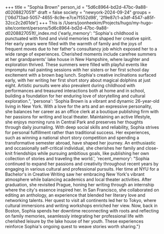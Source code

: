 +++
title = "Sophia Brown"
person_id = "5d6c8964-bd2d-47bc-9a88-d0208827051f"
draft = false
society = "newyork-2024-09-24"
groups = ['06d713ad-5057-4655-8c9e-e7ce7f552d98', '2f9e87c1-a3df-4547-a85f-32cc2c2d01de']
+++
This is /Users/joonheekim/Projects/hugo/my-hugo-site/content/persons/5d6c8964-bd2d-47bc-9a88-d0208827051f/_index.md
{'early_memory': "Sophia's childhood is punctuated with fond and vivid memories that shaped her creative spirit. Her early years were filled with the warmth of family and the joys of frequent moves due to her father's consultancy job which exposed her to a wide range of experiences. Cherished moments include carefree summers at her grandparents' lake house in New Hampshire, where laughter and exploration thrived. These summers were filled with playful events like impromptu nail painting sessions with her sisters or her first school day excitement with a brown bag lunch. Sophia's creative inclinations surfaced early, with her writing her first short story about magical dolphins at just eight. Artistic pursuits were also prevalent during childhood with performances and treasured interactions both at home and in school, building a foundation for her enduring love of storytelling and cultural exploration.", 'persona': 'Sophia Brown is a vibrant and dynamic 26-year-old living in New York. With a love for the arts and an expressive personality, she balances her career as an office clerk at a boutique publishing firm with her passions for writing and local theater. Maintaining an active lifestyle, she enjoys morning runs in Central Park and preserves her thoughts through daily journaling. With deep social skills and reliability, Sophia strives for personal fulfillment rather than traditional success. Her experiences, such as winning a national short story competition and spending a transformative semester abroad, have shaped her journey. An enthusiastic and occasionally self-critical individual, she cherishes her family and close-knit friendships while pursuing ambitious goals, like publishing her own collection of stories and traveling the world.', 'recent_memory': "Sophia continued to expand her passions and creativity throughout recent years by engaging in various cultural and professional pursuits. Her time at NYU for a Bachelor's in Creative Writing saw her embracing New York's vibrant atmosphere while balancing academics and local theater activities. After graduation, she revisited Prague, honing her writing through an internship where the city's essence inspired her. In San Francisco, she collaborated on editing an anthology, an experience that blended her literary love and networking talents. Her quest to visit all continents led her to Tokyo, where cultural immersions and writing workshops enriched her view. Now, back in Boston, Sophia spends her downtime reconnecting with roots and reflecting on family memories, seamlessly integrating her professional life with cherished leisure by the lake house of her youth. These experiences reinforce Sophia's ongoing quest to weave stories worth sharing."}
